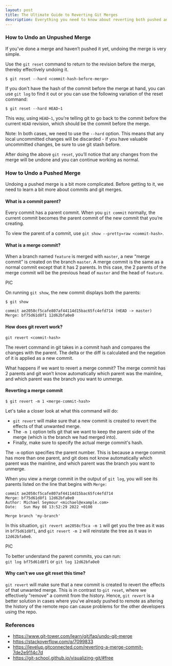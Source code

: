 ```yaml
---
layout: post
title: The Ultimate Guide to Reverting Git Merges
description: Everything you need to know about reverting both pushed and unpushed git merges.
---
```


### How to Undo an Unpushed Merge

If you’ve done a merge and haven’t pushed it yet, undoing the merge is very simple.

Use the `git reset` command to return to the revision before the merge, thereby effectively undoing it.

```
$ git reset --hard <commit-hash-before-merge>
```

If you don't have the hash of the commit before the merge at hand, you can use `git log` to find it out or you can use the following variation of the reset command:

```
$ git reset --hard HEAD~1
```

This way, using `HEAD~1`, you're telling git to go back to the commit before the current `HEAD` revision, which should be the commit before the merge.

Note: In both cases, we need to use the `--hard` option. This means that any local uncommitted changes will be discarded - if you have valuable uncommitted changes, be sure to use git stash before.

After doing the above `git reset`, you’ll notice that any changes from the merge will be undone and you can continue working as normal.

### How to Undo a Pushed Merge

Undoing a pushed merge is a bit more complicated. Before getting to it, we need to learn a bit more about commits and git merges.

#### What is a commit parent?

Every commit has a parent commit. When you `git commit` normally, the current commit becomes the parent commit of the new commit that you’re creating.

To view the parent of a commit, use `git show --pretty=raw <commit-hash>`.

#### What is a merge commit?

When a branch named `feature` is merged with `master`, a new “merge commit” is created on the branch `master`. A merge commit is the same as a normal commit except that it has 2 parents. In this case, the 2 parents of the merge commit will be the previous head of `master` and the head of `feature`.

PIC

On running `git show`, the new commit displays both the parents:

```
$ git show

commit ae2058cf5cafe807af44114d15bac65fc4efd714 (HEAD -> master)
Merge: bf75d61d8f1 12d62bfa0e0
```

#### How does git revert work?

```
git revert <commit-hash>
```

The revert command in git takes in a commit hash and compares the changes with the parent. The delta or the diff is calculated and the negation of it is applied as a new commit.

What happens if we want to revert a merge commit? The merge commit has 2 parents and git won’t know automatically which parent was the mainline, and which parent was the branch you want to unmerge.

#### Reverting a merge commit

```
$ git revert -m 1 <merge-commit-hash>
```

Let's take a closer look at what this command will do:

* `git revert` will make sure that a new commit is created to revert the effects of that unwanted merge. 
* The `-m 1` option tells git that we want to keep the parent side of the merge (which is the branch we had merged into).
* Finally, make sure to specify the actual merge commit's hash.

The `-m` option specifies the parent number. This is because a merge commit has more than one parent, and git does not know automatically which parent was the mainline, and which parent was the branch you want to unmerge.

When you view a merge commit in the output of `git log`, you will see its parents listed on the line that begins with `Merge:`

```
commit ae2058cf5cafe807af44114d15bac65fc4efd714
Merge: bf75d61d8f1 12d62bfa0e0
Author: Michael Seymour <michael@example.com>
Date:   Sun May 08 13:52:29 2022 +0100

Merge branch 'my-branch'
```

In this situation, `git revert ae2058cf5ca -m 1` will get you the tree as it was in `bf75d61d8f1`, and `git revert -m 2` will reinstate the tree as it was in `12d62bfa0e0`.

PIC

To better understand the parent commits, you can run:<br>
`git log bf75d61d8f1` or `git log 12d62bfa0e0`

#### Why can’t we use git reset this time?

`git revert` will make sure that a new commit is created to revert the effects of that unwanted merge. This is in contrast to `git reset`, where we effectively "remove" a commit from the history. Hence, `git revert` is a better solution in cases where you've already pushed to remote as altering the history of the remote repo can cause problems for the other developers using the repo.

### References

* https://www.git-tower.com/learn/git/faq/undo-git-merge
* https://stackoverflow.com/q/7099833
* https://levelup.gitconnected.com/reverting-a-merge-commit-7de2e9114c7d
* https://git-school.github.io/visualizing-git/#free
